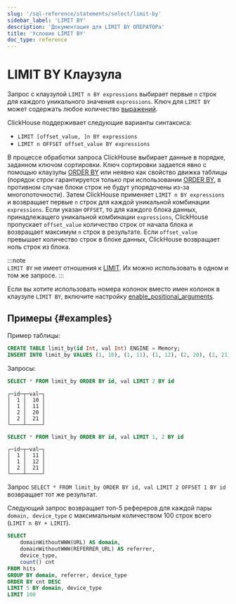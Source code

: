 ```yaml
---
slug: '/sql-reference/statements/select/limit-by'
sidebar_label: 'LIMIT BY'
description: 'Документация для LIMIT BY ОПЕРАТОРа'
title: 'Условие LIMIT BY'
doc_type: reference
---
```

# LIMIT BY Клаузула

Запрос с клаузулой `LIMIT n BY expressions` выбирает первые `n` строк для каждого уникального значения `expressions`. Ключ для `LIMIT BY` может содержать любое количество [выражений](/sql-reference/syntax#expressions).

ClickHouse поддерживает следующие варианты синтаксиса:

- `LIMIT [offset_value, ]n BY expressions`
- `LIMIT n OFFSET offset_value BY expressions`

В процессе обработки запроса ClickHouse выбирает данные в порядке, заданном ключом сортировки. Ключ сортировки задается явно с помощью клаузулы [ORDER BY](/sql-reference/statements/select/order-by) или неявно как свойство движка таблицы (порядок строк гарантируется только при использовании [ORDER BY](/sql-reference/statements/select/order-by), в противном случае блоки строк не будут упорядочены из-за многопоточности). Затем ClickHouse применяет `LIMIT n BY expressions` и возвращает первые `n` строк для каждой уникальной комбинации `expressions`. Если указан `OFFSET`, то для каждого блока данных, принадлежащего уникальной комбинации `expressions`, ClickHouse пропускает `offset_value` количество строк от начала блока и возвращает максимум `n` строк в результате. Если `offset_value` превышает количество строк в блоке данных, ClickHouse возвращает ноль строк из блока.

:::note    
`LIMIT BY` не имеет отношения к [LIMIT](../../../sql-reference/statements/select/limit.md). Их можно использовать в одном и том же запросе.
:::

Если вы хотите использовать номера колонок вместо имен колонок в клаузуле `LIMIT BY`, включите настройку [enable_positional_arguments](/operations/settings/settings#enable_positional_arguments).    

## Примеры {#examples}

Пример таблицы:

```sql
CREATE TABLE limit_by(id Int, val Int) ENGINE = Memory;
INSERT INTO limit_by VALUES (1, 10), (1, 11), (1, 12), (2, 20), (2, 21);
```

Запросы:

```sql
SELECT * FROM limit_by ORDER BY id, val LIMIT 2 BY id
```

```text
┌─id─┬─val─┐
│  1 │  10 │
│  1 │  11 │
│  2 │  20 │
│  2 │  21 │
└────┴─────┘
```

```sql
SELECT * FROM limit_by ORDER BY id, val LIMIT 1, 2 BY id
```

```text
┌─id─┬─val─┐
│  1 │  11 │
│  1 │  12 │
│  2 │  21 │
└────┴─────┘
```

Запрос `SELECT * FROM limit_by ORDER BY id, val LIMIT 2 OFFSET 1 BY id` возвращает тот же результат.

Следующий запрос возвращает топ-5 рефереров для каждой пары `domain, device_type` с максимальным количеством 100 строк всего (`LIMIT n BY + LIMIT`).

```sql
SELECT
    domainWithoutWWW(URL) AS domain,
    domainWithoutWWW(REFERRER_URL) AS referrer,
    device_type,
    count() cnt
FROM hits
GROUP BY domain, referrer, device_type
ORDER BY cnt DESC
LIMIT 5 BY domain, device_type
LIMIT 100
```